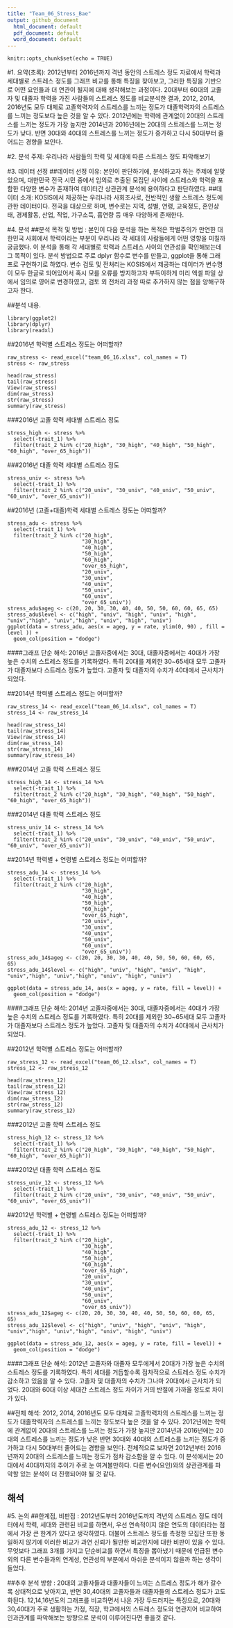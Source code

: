 ```yaml
---
title: "Team_06_Stress_Bae"
output: github_document
  html_document: default
  pdf_document: default
  word_document: default
---
```


```{r setup, include=FALSE}
knitr::opts_chunk$set(echo = TRUE)
```

#1. 요약(초록): 2012년부터 2016년까지 격년 동안의 스트레스 정도 자료에서 학력과 세대별로 스트레스 정도를 그래프 비교를 통해 특징을 찾아보고, 그러한 특징을 기반으로 어떤 요인들과 더 연관이 될지에 대해 생각해보는 과정이다. 20대부터 60대의 고졸자 및 대졸자 학력을 가진 사람들의 스트레스 정도를 비교분석한 결과, 2012, 2014, 2016년도 모두 대체로 고졸학력자의 스트레스를 느끼는 정도가 대졸학력자의 스트레스를 느끼는 정도보다 높은 것을 알 수 있다. 2012년에는 학력에 관계없이 20대의 스트레스를 느끼는 정도가 가장 높지만 2014년과 2016년에는 20대의 스트레스를 느끼는 정도가 낮다. 반면 30대와 40대의 스트레스를 느끼는 정도가 증가하고 다시 50대부터 줄어드는 경향을 보인다.

#2. 분석 주제: 우리나라 사람들의 학력 및 세대에 따른 스트레스 정도 파악해보기

#3. 데이터 선정
##데이터 선정 이유: 본인이 판단하기에, 분석하고자 하는 주제에 알맞았으며, 대한민국 전국 시민 중에서 임의로 추출된 모집단 사이에 스트레스와 학력을 포함한 다양한 변수가 존재하여 데이터간 상관관계 분석에 용이하다고 판단하였다. 
##데이터 소개: KOSIS에서 제공하는 우리나라 사회조사로, 전반적인 생활 스트레스 정도에 관한 데이터이다. 전국을 대상으로 하며, 변수로는 지역, 성별, 연령, 교육정도, 혼인상태, 경제활동, 산업, 직업, 가구소득, 흡연량 등 매우 다양하게 존재한다.

#4. 분석
##분석 목적 및 방법 : 본인이 다음 분석을 하는 목적은 학벌주의가 만연한 대한민국 사회에서 학력이라는 부분이 우리나라 각 세대의 사람들에게 어떤 영향을 미칠까 궁금했다. 이 분석을 통해 각 세대별로 학력과 스트레스 사이의 연관성을 확인해보는데 그 목적이 있다. 분석 방법으로 주로 dplyr 함수로 변수를 만들고, ggplot을 통해 그래프로 구현하기로 하였다. 변수 검토 및 전처리는 KOSIS에서 제공하는 데이터가 변수명이 모두 한글로 되어있어서 혹시 모를 오류를 방지하고자 부득이하게 미리 엑셀 파일 상에서 임의로 영어로 변경하였고, 검토 외 전처리 과정 따로 추가하지 않는 점을 양해구하고자 한다.

##분석 내용.
```{r}
library(ggplot2) 
library(dplyr) 
library(readxl)
```

##2016년 학력별 스트레스 정도는 어떠할까?
```{r}
raw_stress <- read_excel("team_06_16.xlsx", col_names = T)
stress <- raw_stress
```

```{r}
head(raw_stress) 
tail(raw_stress)
View(raw_stress)
dim(raw_stress)
str(raw_stress)
summary(raw_stress)
```
###2016년 고졸 학력 세대별 스트레스 정도 
```{r}
stress_high <- stress %>% 
  select(-trait_1) %>%
  filter(trait_2 %in% c("20_high", "30_high", "40_high", "50_high", "60_high", "over_65_high"))
```
###2016년 대졸 학력 세대별 스트레스 정도 
```{r}
stress_univ <- stress %>% 
  select(-trait_1) %>%
  filter(trait_2 %in% c("20_univ", "30_univ", "40_univ", "50_univ", "60_univ", "over_65_univ"))
```

##2016년 (고졸+대졸)학력 세대별 스트레스 정도는 어떠할까?
```{r}
stress_adu <- stress %>% 
  select(-trait_1) %>%
  filter(trait_2 %in% c("20_high",
                        "30_high", 
                        "40_high", 
                        "50_high", 
                        "60_high", 
                        "over_65_high",
                        "20_univ", 
                        "30_univ", 
                        "40_univ", 
                        "50_univ", 
                        "60_univ",
                        "over_65_univ"))
stress_adu$ageg <- c(20, 20, 30, 30, 40, 40, 50, 50, 60, 60, 65, 65)
stress_adu$level <- c("high", "univ", "high", "univ", "high", "univ","high", "univ","high", "univ", "high", "univ")
ggplot(data = stress_adu, aes(x = ageg, y = rate, ylim(0, 90) , fill = level )) + 
  geom_col(position = "dodge") 
```
####그래프 단순 해석: 2016년 고졸자중에서는 30대, 대졸자중에서는 40대가 가장 높은 수치의 스트레스 정도를 기록하였다. 특히 20대를 제외한 30~65세대 모두 고졸자가 대졸자보다 스트레스 정도가 높았다. 고졸자 및 대졸자의 수치가 40대에서 근사치가 되었다.


##2014년 학력별 스트레스 정도는 어떠할까?
```{r}
raw_stress_14 <- read_excel("team_06_14.xlsx", col_names = T)
stress_14 <- raw_stress_14
```

```{r}
head(raw_stress_14) 
tail(raw_stress_14)
View(raw_stress_14)
dim(raw_stress_14)
str(raw_stress_14)
summary(raw_stress_14)
```

###2014년 고졸 학력 스트레스 정도 
```{r}
stress_high_14 <- stress_14 %>% 
  select(-trait_1) %>%
  filter(trait_2 %in% c("20_high", "30_high", "40_high", "50_high", "60_high", "over_65_high"))
```

###2014년 대졸 학력 스트레스 정도
```{r}
stress_univ_14 <- stress_14 %>% 
  select(-trait_1) %>%
  filter(trait_2 %in% c("20_univ", "30_univ", "40_univ", "50_univ", "60_univ", "over_65_univ"))
```

##2014년 학력별 + 연령별 스트레스 정도는 어떠할까?
```{r}
stress_adu_14 <- stress_14 %>% 
  select(-trait_1) %>%
  filter(trait_2 %in% c("20_high",
                        "30_high", 
                        "40_high", 
                        "50_high", 
                        "60_high", 
                        "over_65_high",
                        "20_univ", 
                        "30_univ", 
                        "40_univ", 
                        "50_univ", 
                        "60_univ",
                        "over_65_univ"))
stress_adu_14$ageg <- c(20, 20, 30, 30, 40, 40, 50, 50, 60, 60, 65, 65)
stress_adu_14$level <- c("high", "univ", "high", "univ", "high", "univ","high", "univ","high", "univ", "high", "univ")

ggplot(data = stress_adu_14, aes(x = ageg, y = rate, fill = level)) + 
  geom_col(position = "dodge") 
```
####그래프 단순 해석: 2014년 고졸자중에서는 30대, 대졸자중에서는 40대가 가장 높은 수치의 스트레스 정도를 기록하였다. 특히 20대를 제외한 30~65세대 모두 고졸자가 대졸자보다 스트레스 정도가 높았다. 고졸자 및 대졸자의 수치가 40대에서 근사치가 되었다.

##2012년 학력별 스트레스 정도는 어떠할까?
```{r}
raw_stress_12 <- read_excel("team_06_12.xlsx", col_names = T)
stress_12 <- raw_stress_12
```

```{r}
head(raw_stress_12) 
tail(raw_stress_12)
View(raw_stress_12)
dim(raw_stress_12)
str(raw_stress_12)
summary(raw_stress_12)
```

###2012년 고졸 학력 스트레스 정도 
```{r}
stress_high_12 <- stress_12 %>% 
  select(-trait_1) %>%
  filter(trait_2 %in% c("20_high", "30_high", "40_high", "50_high", "60_high", "over_65_high"))
```

###2012년 대졸 학력 스트레스 정도 
```{r}
stress_univ_12 <- stress_12 %>% 
  select(-trait_1) %>%
  filter(trait_2 %in% c("20_univ", "30_univ", "40_univ", "50_univ", "60_univ", "over_65_univ"))
```

##2012년 학력별 + 연령별 스트레스 정도는 어떠할까?
```{r}
stress_adu_12 <- stress_12 %>% 
  select(-trait_1) %>%
  filter(trait_2 %in% c("20_high",
                        "30_high", 
                        "40_high", 
                        "50_high", 
                        "60_high", 
                        "over_65_high",
                        "20_univ", 
                        "30_univ", 
                        "40_univ", 
                        "50_univ", 
                        "60_univ",
                        "over_65_univ"))
stress_adu_12$ageg <- c(20, 20, 30, 30, 40, 40, 50, 50, 60, 60, 65, 65)
stress_adu_12$level <- c("high", "univ", "high", "univ", "high", "univ","high", "univ","high", "univ", "high", "univ")

ggplot(data = stress_adu_12, aes(x = ageg, y = rate, fill = level)) + 
  geom_col(position = "dodge") 

```
####그래프 단순 해석: 2012년 고졸자와 대졸자 모두에게서 20대가 가장 높은 수치의 스트레스 정도를 기록하였다. 특히 세대를 거듭할수록 점차적으로 스트레스 정도 수치가 감소하고 있음을 알 수 있다. 고졸자 및 대졸자의 수치가 그나마 20대에서 근사치가 되었다. 20대와 60대 이상 세대간 스트레스 정도 차이가 거의 반절에 가까울 정도로 차이가 있다. 

##전체 해석: 2012, 2014, 2016년도 모두 대체로 고졸학력자의 스트레스를 느끼는 정도가 대졸학력자의 스트레스를 느끼는 정도보다 높은 것을 알 수 있다. 2012년에는 학력에 관계없이 20대의 스트레스를 느끼는 정도가 가장 높지만 2014년과 2016년에는 20대의 스트레스를 느끼는 정도가 낮은 반면 30대와 40대의 스트레스를 느끼는 정도가 증가하고 다시 50대부터 줄어드는 경향을 보인다. 전체적으로 보자면 2012년부터 2016년까지 20대의 스트레스를 느끼는 정도가 점차 감소함을 알 수 있다. 이 분석에서는 20대에서 40대까지의 추이가 주로 눈 여겨볼만하다. 다른 변수(요인)와의 상관관계를 파악할 있는 분석이 더 진행되어야 될 것 같다.


## 해석

#5. 논의
##한계점, 비판점 : 2012년도부터 2016년도까지 격년의 스트레스 정도 데이터에서 학력, 세대와 관련된 비교를 하면서, 우선 연속적이지 않은 연도의 데이터라는 점에서 가장 큰 한계가 있다고 생각하였다. 더불어 스트레스 정도를 측정한 모집단 또한 동일하지 않기에 이러한 비교가 과연 신뢰가 될만한 비교인지에 대한 비판이 있을 수 있다. 무엇보다 그래프 3개를 가지고 단순비교를 하면서 특징을 뽑아냈기 때문에 언급된 변수외의 다른 변수들과의 연계성, 연관성의 부분에서 아쉬운 분석이지 않을까 하는 생각이 들었다. 

##추후 분석 방향 : 20대의 고졸자들과 대졸자들이 느끼는 스트레스 정도가 해가 갈수록 상대적으로 낮아지고, 반면 30,40대의 고졸자들과 대졸자들의 스트레스 정도가 고도화된다. 12,14,16년도의 그래프를 비교하면서 나온 가장 두드러지는 특징으로, 20대와 30,40대가 주로 생활하는 가정, 직장, 학교에서의 스트레스 정도와 연관지어 비교하여 인과관계를 파악해보는 방향으로 분석이 이루어진다면 좋을것 같다. 